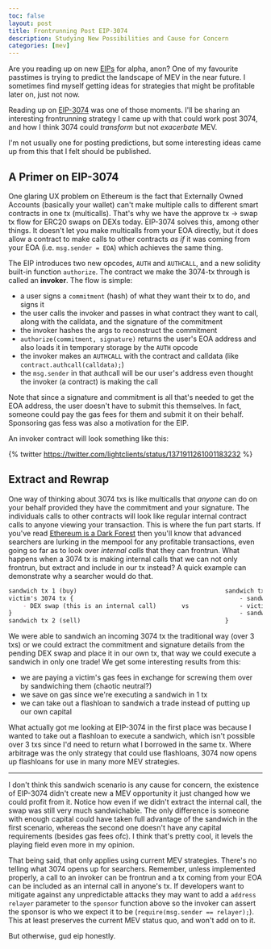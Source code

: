 ```yaml
---
toc: false
layout: post
title: Frontrunning Post EIP-3074
description: Studying New Possibilities and Cause for Concern
categories: [mev]
---
```


Are you reading up on new [EIPs](https://eips.ethereum.org/all) for alpha, anon? One of my favourite passtimes is trying to predict the landscape of MEV in the near future. I sometimes find myself getting ideas for strategies that might be profitable later on, just not now.

Reading up on [EIP-3074](https://eips.ethereum.org/EIPS/eip-3074) was one of those moments. I'll be sharing an interesting frontrunning strategy I came up with that could work post 3074, and how I think 3074 could *transform* but not *exacerbate* MEV.

I'm not usually one for posting predictions, but some interesting ideas came up from this that I felt should be published.

## A Primer on EIP-3074

One glaring UX problem on Ethereum is the fact that Externally Owned Accounts (basically your wallet) can't make multiple calls to different smart contracts in one tx (multicalls). That's why we have the approve tx -> swap tx flow for ERC20 swaps on DEXs today. EIP-3074 solves this, among other things. It doesn't let you make multicalls from your EOA directly, but it does allow a contract to make calls to other contracts *as if* it was coming from your EOA (i.e. `msg.sender = EOA`) which achieves the same thing.

The EIP introduces two new opcodes, `AUTH` and `AUTHCALL`, and a new solidity built-in function `authorize`. The contract we make the 3074-tx through is called an **invoker**. The flow is simple: 

- a user signs a `commitment` (hash) of what they want their tx to do, and signs it
- the user calls the invoker and passes in what contract they want to call, along with the calldata, and the signature of the commitment
- the invoker hashes the args to reconstruct the commitment
- `authorize(commitment, signature)` returns the user's EOA address and also loads it in temporary storage by the `AUTH` opcode
- the invoker makes an `AUTHCALL` with the contract and calldata (like `contract.authcall(calldata);`)
- the `msg.sender` in that authcall will be our user's address even thought the invoker (a contract) is making the call

Note that since a signature and commitment is all that's needed to get the EOA address, the user doesn't have to submit this themselves. In fact, someone could pay the gas fees for them and submit it on their behalf. Sponsoring gas fess was also a motivation for the EIP.

An invoker contract will look something like this:

{% twitter https://twitter.com/lightclients/status/1371911261001183232 %}

## Extract and Rewrap

One way of thinking about 3074 txs is like multicalls that *anyone* can do on your behalf provided they have the commitment and your signature. The individuals calls to other contracts will look like regular internal contract calls to anyone viewing your transaction. This is where the fun part starts. If you've read [Ethereum is a Dark Forest](https://www.paradigm.xyz/2020/08/ethereum-is-a-dark-forest/) then you'll know that advanced searchers are lurking in the mempool for any profitable transactions, even going so far as to look over *internal calls* that they can frontrun. What happens when a 3074 tx is making internal calls that we can not only frontrun, but extract and include in our tx instead? A quick example can demonstrate why a searcher would do that.

```md
sandwich tx 1 (buy)                                         sandwich tx {
victim's 3074 tx {                                              - sandwich buy
    - DEX swap (this is an internal call)       vs              - victim's DEX swap (that we extracted)
}                                                               - sandwich sell
sandwich tx 2 (sell)                                        }
```

We were able to sandwich an incoming 3074 tx the traditional way (over 3 txs) or we could extract the commitment and signature details from the pending DEX swap and place it in our own tx, that way we could execute a sandwich in only one trade! We get some interesting results from this:

- we are paying a victim's gas fees in exchange for screwing them over by sandwiching them (chaotic neutral?)
- we save on gas since we're executing a sandwich in 1 tx
- we can take out a flashloan to sandwich a trade instead of putting up our own capital

What actually got me looking at EIP-3074 in the first place was because I wanted to take out a flashloan to execute a sandwich, which isn't possible over 3 txs since I'd need to return what I borrowed in the same tx. Where arbitrage was the only strategy that could use flashloans, 3074 now opens up flashloans for use in many more MEV strategies.

---

I don't think this sandwich scenario is any cause for concern, the existence of EIP-3074 didn't create new a MEV opportunity it just changed how we could profit from it. Notice how even if we didn't extract the internal call, the swap was still very much sandwichable. The only difference is someone with enough capital could have taken full advantage of the sandwich in the first scenario, whereas the second one doesn't have any capital requirements (besides gas fees ofc). I think that's pretty cool, it levels the playing field even more in my opinion.

That being said, that only applies using current MEV strategies. There's no telling what 3074 opens up for searchers. Remember, unless implemented properly, a call to an invoker can be frontrun and a tx coming from your EOA can be included as an internal call in anyone's tx. If developers want to mitigate against any unpredictable attacks they may want to add a `address relayer` parameter to the `sponsor` function above so the invoker can assert the sponsor is who we expect it to be (`require(msg.sender == relayer);`). This at least preserves the current MEV status quo, and won't add on to it.

But otherwise, gud eip honestly.